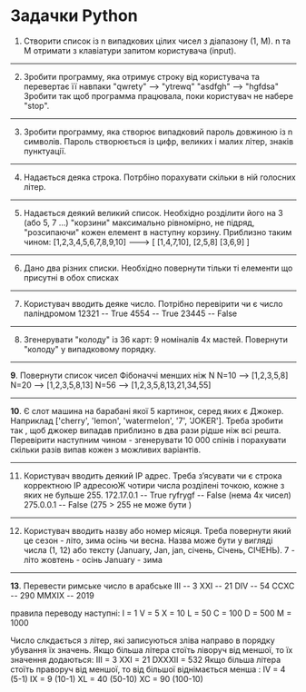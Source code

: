 
# Задачки Python

1. Створити список із n випадкових цілих чисел з діапазону (1, М).
   n та М отримати з клавіатури запитом користувача (input).

---
   
2. Зробити программу, яка отримує строку від користувача та перевертає її навпаки
    "qwrety" --> "ytrewq"
    "asdfgh" --> "hgfdsa"
Зробити так щоб программа працювала, поки користувач не набере "stop".

---

3. Зробити программу, яка створює випадковий пароль довжиною із n символів.
    Пароль створюється із цифр, великих і малих літер, знаків пунктуації.
    
---

4. Надається деяка строка. Потрбіно порахувати скільки в ній голосних літер.
---

5. Надається деякий великий список. Необхідно розділити його на 3 (або 5, 7 ...) 
    "корзини" максимально рівномірно, не підряд, "розсипаючи" кожен елемент в наступну корзину.
    Приблизно таким чином:
    [1,2,3,4,5,6,7,8,9,10] ---> 
    [
        [1,4,7,10],
        [2,5,8]
        [3,6,9]
    ]
---   
6. Дано два різних списки. Необхідно повернути тільки ті елементи що присутні в обох списках

---
7. Користувач вводить деяке число. Потрібно перевірити чи є число паліндромом
    12321 -- True
    4554 -- True
    23445 -- False
 
---   
8. Згенерувати "колоду" із 36 карт: 9 номіналів 4х мастей. Повернути "колоду" у випадковому порядку.

---
**9**. Повернути список чисел Фібоначчі менших ніж N
    N=10 --> [1,2,3,5,8]
    N=20 --> [1,2,3,5,8,13]
    N=56 --> [1,2,3,5,8,13,21,34,55]

---
**10**. Є слот машина на барабані якої 5 картинок, серед яких є Джокер. 
    Наприклад ['cherry', 'lemon', 'watermelon', '7', 'JOKER'].
    Треба зробити так , щоб джокер випадав приблизно в два рази рідше ніж всі решта.
    Перевірити наступним чином - згенерувати 10 000 спінів і порахувати скільки разів 
випав кожен з можливих варіантів.

---
11. Користувач вводить деякий IP адрес. Треба зʼясувати чи є строка корректною IP адресоюЖ 
чотири числа розділені точкою, кожне з яких не бульше 255.
    172.17.0.1  -- True
    ryfrygf     -- False    (нема 4х чисел)
    275.0.0.1   -- False    (275 > 255 не може бути )

---
12.  Користувач вводить назву або номер місяця. Треба повернути який це сезон - літо, зима осінь чи весна. 
Назва може бути у вигляді числа (1, 12) або тексту (January, Jan, jan, січень, Січень, СІЧЕНЬ). 
    7           - літо
    жовтень     - осінь
    January     - зима

---
**13**. Перевести римське число в арабське
    III         -- 3
    XXI         -- 21
    DIV         -- 54
    CCХС        -- 290
    MMXIX       -- 2019
    
правила переводу наступні:
    I = 1
    V = 5
    X = 10
    L = 50
    C = 100
    D = 500
    M = 1000

Число слкдається з літер, які записуються зліва направо в порядку убування їх значень.
Якщо більша літера стоїть ліворуч від меншої, то їх значення додаються: 
III = 3
XXI = 21
DXXXII = 532
Якщо більша літера стоїть праворуч від меншої, то від більшої віднімається менша : 
IV = 4      (5-1)
IX = 9      (10-1)
XL = 40     (50-10)
XC = 90     (100-10)

